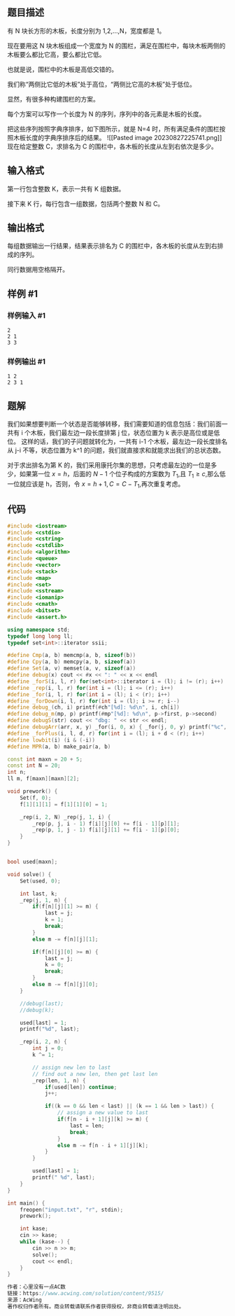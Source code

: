 ## 题目描述
有 N 块长方形的木板，长度分别为 1,2,…,N，宽度都是 1。

现在要用这 N 块木板组成一个宽度为 N 的围栏，满足在围栏中，每块木板两侧的木板要么都比它高，要么都比它低。

也就是说，围栏中的木板是高低交错的。

我们称“两侧比它低的木板”处于高位，“两侧比它高的木板”处于低位。

显然，有很多种构建围栏的方案。

每个方案可以写作一个长度为 N 的序列，序列中的各元素是木板的长度。

把这些序列按照字典序排序，如下图所示，就是 N=4 时，所有满足条件的围栏按照木板长度的字典序排序后的结果。
![[Pasted image 20230827225741.png]]
现在给定整数 C，求排名为 C 的围栏中，各木板的长度从左到右依次是多少。

## 输入格式

第一行包含整数 K，表示一共有 K 组数据。

接下来 K 行，每行包含一组数据，包括两个整数 N 和 C。

## 输出格式
每组数据输出一行结果，结果表示排名为 C 的围栏中，各木板的长度从左到右排成的序列。

同行数据用空格隔开。


## 样例 #1

### 样例输入 #1

```
2
2 1
3 3
```

### 样例输出 #1

```
1 2
2 3 1
```

## 题解
我们如果想要判断一个状态是否能够转移，我们需要知道的信息包括：我们前面一共有 i 个木板，我们最左边一段长度排第 j 位，状态位置为 k 表示是高位或是低位。
这样的话，我们的子问题就转化为，一共有 i-1 个木板，最左边一段长度排名从 j-i 不等，状态位置为 k^1 的问题，我们就直接求和就能求出我们的总状态数。

对于求出排名为第 K 的，我们采用康托尔集的思想，只考虑最左边的一位是多少，如果第一位 $x=h$，后面的 $N-1$ 个位子构成的方案数为 $T_{1}$,且 $T_{1}\geq c$,那么低一位就应该是 h，否则，令 $x=h+1,C=C-T_{1}$,再次重复考虑。
## 代码
```cpp
#include <iostream>
#include <cstdio>
#include <cstring>
#include <cstdlib>
#include <algorithm>
#include <queue>
#include <vector>
#include <stack>
#include <map>
#include <set>
#include <sstream>
#include <iomanip>
#include <cmath>
#include <bitset>
#include <assert.h>

using namespace std;
typedef long long ll;
typedef set<int>::iterator ssii;

#define Cmp(a, b) memcmp(a, b, sizeof(b))
#define Cpy(a, b) memcpy(a, b, sizeof(a))
#define Set(a, v) memset(a, v, sizeof(a))
#define debug(x) cout << #x << ": " << x << endl
#define _forS(i, l, r) for(set<int>::iterator i = (l); i != (r); i++)
#define _rep(i, l, r) for(int i = (l); i <= (r); i++)
#define _for(i, l, r) for(int i = (l); i < (r); i++)
#define _forDown(i, l, r) for(int i = (l); i >= r; i--)
#define debug_(ch, i) printf(#ch"[%d]: %d\n", i, ch[i])
#define debug_m(mp, p) printf(#mp"[%d]: %d\n", p->first, p->second)
#define debugS(str) cout << "dbg: " << str << endl;
#define debugArr(arr, x, y) _for(i, 0, x) { _for(j, 0, y) printf("%c", arr[i][j]); printf("\n"); }
#define _forPlus(i, l, d, r) for(int i = (l); i + d < (r); i++)
#define lowbit(i) (i & (-i))
#define MPR(a, b) make_pair(a, b)

const int maxn = 20 + 5;
const int N = 20;
int n;
ll m, f[maxn][maxn][2];

void prework() {
    Set(f, 0);
    f[1][1][1] = f[1][1][0] = 1;

    _rep(i, 2, N) _rep(j, 1, i) {
        _rep(p, j, i - 1) f[i][j][0] += f[i - 1][p][1];
        _rep(p, 1, j - 1) f[i][j][1] += f[i - 1][p][0];
    }
}


bool used[maxn];

void solve() {
    Set(used, 0);

    int last, k;
    _rep(j, 1, n) {
        if(f[n][j][1] >= m) {
            last = j;
            k = 1;
            break;
        }
        else m -= f[n][j][1];

        if(f[n][j][0] >= m) {
            last = j;
            k = 0;
            break;
        }
        else m -= f[n][j][0];
    }

    //debug(last);
    //debug(k);

    used[last] = 1;
    printf("%d", last);

    _rep(i, 2, n) {
        int j = 0;
        k ^= 1;

        // assign new len to last
        // find out a new len, then get last len
        _rep(len, 1, n) {
            if(used[len]) continue;
            j++;

            if((k == 0 && len < last) || (k == 1 && len > last)) {
                // assign a new value to last
                if(f[n - i + 1][j][k] >= m) {
                    last = len;
                    break;
                }
                else m -= f[n - i + 1][j][k];
            }
        }

        used[last] = 1;
        printf(" %d", last);
    }
}

int main() {
    freopen("input.txt", "r", stdin);
    prework();

    int kase;
    cin >> kase;
    while (kase--) {
        cin >> n >> m;
        solve();
        cout << endl;
    }
}

作者：心里没有一点AC数
链接：https://www.acwing.com/solution/content/9515/
来源：AcWing
著作权归作者所有。商业转载请联系作者获得授权，非商业转载请注明出处。
```